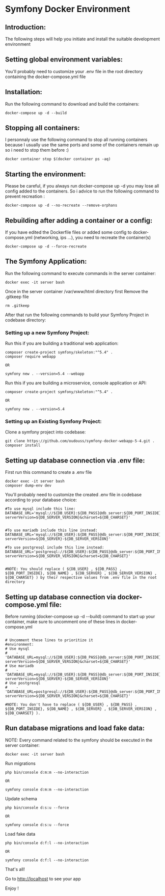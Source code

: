 # Symfony Docker Environment


## Introduction:

The following steps will help you initiate and install the suitable development environment

## Setting global environment variables:

You'll probably need to customize your .env file in the root directory containing the docker-compose.yml file

## Installation:

Run the following command to download and build the containers: 
```
docker-compose up -d --build
```

## Stopping all containers:

I personnaly use the following command to stop all running containers because I usually use the same ports and some of the containers remain up so i need to stop them before :)
```
docker container stop $(docker container ps -aq)
```

## Starting the environment:

Please be careful, if you always run docker-compose up -d you may lose all config added to the containers. So i advice to run the following command to prevent recreation : 
```
docker-compose up -d --no-recreate --remove-orphans
```

## Rebuilding after adding a container or a config:

If you have edited  the Dockerfile files or  added some config  to docker-compose.yml (networking, ips ...), you need to recreate the container(s)

```
docker-compose up -d --force-recreate
```

## The Symfony Application:


Run the following command to execute commands in the server container: 
```
docker exec -it server bash
```

Once in the server container /var/www/html directory first Remove the .gitkeep file  

```
rm .gitkeep
```

After that run the following commands to build your Symfony Project in codebase directory:

### Setting up a new Symfony Project:

Run this if you are building a traditional web application:
```
composer create-project symfony/skeleton:"^5.4" .
composer require webapp

OR

symfony new . --version=5.4 --webapp
```

Run this if you are building a microservice, console application or API:
```
composer create-project symfony/skeleton:"^5.4" .

OR

symfony new . --version=5.4
```

### Setting up an Existing Symfony Project:

Clone a symfony project into codebase:
```
git clone https://github.com/oudouss/symfony-docker-webapp-5-4.git .
composer install
```

## Setting up database connection via .env file:

First run this command to create a .env file

```
docker exec -it server bash
composer dump-env dev
```

You'll probably need to customize the created .env file in codebase according to your database choice:

```
#To use mysql include this line:
DATABASE_URL='mysql://${DB_USER}:${DB_PASS}@db_server:${DB_PORT_INSIDE}/${DB_NAME}?serverVersion=${DB_SERVER_VERSION}&charset=${DB_CHARSET}'


#To use mariadb include this line instead:
DATABASE_URL='mysql://${DB_USER}:${DB_PASS}@db_server:${DB_PORT_INSIDE}/${DB_NAME}?serverVersion=${DB_SERVER}-${DB_SERVER_VERSION}'

#To use postgresql include this line instead:
DATABASE_URL='postgresql://${DB_USER}:${DB_PASS}@db_server:${DB_PORT_INSIDE}/${DB_NAME}?serverVersion=${DB_SERVER_VERSION}&charset=${DB_CHARSET}'


#NOTE: You should replace ( ${DB_USER} , ${DB_PASS} , ${DB_PORT_INSIDE}, ${DB_NAME} , ${DB_SERVER} , ${DB_SERVER_VERSION} , ${DB_CHARSET} ) by their respective values from .env file in the root directory

```

## Setting up database connection via docker-compose.yml file:

Before running (docker-compose up -d --build) command to start up your container, make sure to uncomment one of these lines in docker-compose.yml

```

# Uncomment these lines to prioritize it
#environment:
# Use mysql
#    - 'DATABASE_URL=mysql://${DB_USER}:${DB_PASS}@db_server:${DB_PORT_INSIDE}/${DB_NAME}?serverVersion=${DB_SERVER_VERSION}&charset=${DB_CHARSET}'
# Use mariadb
#    - 'DATABASE_URL=mysql://${DB_USER}:${DB_PASS}@db_server:${DB_PORT_INSIDE}/${DB_NAME}?serverVersion=${DB_SERVER}-${DB_SERVER_VERSION}'
# Use postgresql
#    - 'DATABASE_URL=postgresql://${DB_USER}:${DB_PASS}@db_server:${DB_PORT_INSIDE}/${DB_NAME}?serverVersion=${DB_SERVER_VERSION}&charset=${DB_CHARSET}'

#NOTE: You don't have to replace ( ${DB_USER} , ${DB_PASS} , ${DB_PORT_INSIDE}, ${DB_NAME} , ${DB_SERVER} , ${DB_SERVER_VERSION} , ${DB_CHARSET} ).
```

## Run database migrations and load fake data:

NOTE: Every command related to the symfony should be executed in the server container: 
```
docker exec -it server bash
```

Run migrations

```
php bin/console d:m:m --no-interaction 

OR

symfony console d:m:m --no-interaction 
```

Update schema

```
php bin/console d:s:u --force

OR

symfony console d:s:u --force
```

Load fake data

```
php bin/console d:f:l --no-interaction

OR

symfony console d:f:l --no-interaction
```

That's all! 

Go to [http://localhost](http://localhost) to see your app

Enjoy !
